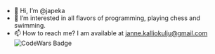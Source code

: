 - 👋 Hi, I’m @japeka
- 👀 I’m interested in all flavors of programming, playing chess and swimming.
- 📫 How to reach me? I am available at janne.kalliokulju@gmail.com
  ![CodeWars Badge](https://www.codewars.com/users/japeka/badges/large)
